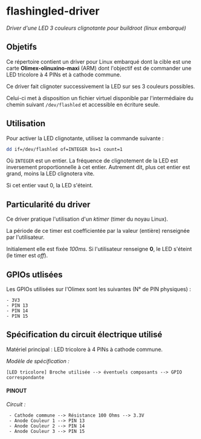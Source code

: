 # flashingled-driver

*Driver d'une LED 3 couleurs clignotante pour buildroot (linux embarqué)*

## Objetifs

Ce répertoire contient un driver pour Linux embarqué dont la cible est une carte **Olimex-olinuxino-maxi** (ARM) dont l'objectif est de commander une LED tricolore à 4 PINs et à cathode commune.

Ce driver fait clignoter successivement la LED sur ses 3 couleurs possibles.

Celui-ci met à disposition un fichier virtuel disponible par l'intermédiaire du chemin suivant `/dev/flashled` et accessible en écriture seule.

## Utilisation

Pour activer la LED clignotante, utilisez la commande suivante :

```sh
dd if=/dev/flashled of=INTEGER bs=1 count=1
```

Où `INTEGER` est un entier. La fréquence de clignotement de la LED est inversement proportionnelle à cet entier. Autrement dit, plus cet entier est grand, moins la LED clignotera vite.

Si cet entier vaut 0, la LED s'éteint.

## Particularité du driver

Ce driver pratique l'utilisation d'un *ktimer* (timer du noyau Linux).

La période de ce timer est coefficientée par la valeur (entière) renseignée par l'utilisateur. 

Initialement elle est fixée  *100ms*. Si l'utilisateur renseigne **0**, le LED s'éteint (le timer est *off*).

## GPIOs utlisées

Les GPIOs utilisées sur l'Olimex sont les suivantes (N° de PIN physiques) :

    - 3V3
    - PIN 13
    - PIN 14
    - PIN 15

## Spécification du circuit électrique utilisé

Matériel principal : LED tricolore à 4 PINs à cathode commune.

*Modèle de spécification :*
```
[LED tricolore] Broche utilisée --> éventuels composants --> GPIO correspondante
```

#### PINOUT

*Circuit :*
```
 - Cathode commune --> Résistance 100 Ohms --> 3.3V
 - Anode Couleur 1 --> PIN 13
 - Anode Couleur 2 --> PIN 14
 - Anode Couleur 3 --> PIN 15
```

